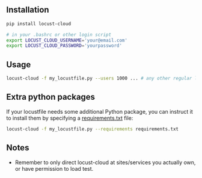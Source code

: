 ## Installation

```bash
pip install locust-cloud
```

```bash
# in your .bashrc or other login script
export LOCUST_CLOUD_USERNAME='your@email.com'
export LOCUST_CLOUD_PASSWORD='yourpassword'
```

## Usage

```bash
locust-cloud -f my_locustfile.py --users 1000 ... # any other regular locust parameters
```

## Extra python packages

If your locustfile needs some additional Python package, you can instruct it to install them by specifying a [requirements.txt](https://pip.pypa.io/en/stable/reference/requirements-file-format/) file:

```bash
locust-cloud -f my_locustfile.py --requirements requirements.txt
```

## Notes

* Remember to only direct locust-cloud at sites/services you actually own, or have permission to load test.
